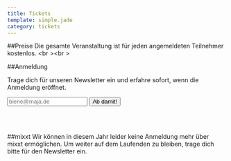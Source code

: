 ```yaml
---
title: Tickets
template: simple.jade
category: tickets
---
```

##Preise
Die gesamte Veranstaltung ist für jeden angemeldeten Teilnehmer kostenlos.
<br \><br \>

##Anmeldung
<form action="//barcamp-erfurt.us11.list-manage.com/subscribe/post?u=bee2bd36f7955bac93cfb70c0&amp;amp;id=26363c8317" method="post" id="mc-embedded-subscribe-form" name="mc-embedded-subscribe-form" target="_blank" novalidate="" class="newsletter-form validate">
  <p>Trage dich für unseren Newsletter ein und erfahre sofort, wenn die Anmeldung eröffnet.</p>
  <input value="" name="EMAIL" placeholder="biene@maja.de" class="newsletter-email" type="email">
  <input value="Ab damit!" name="subscribe" class="button-signup" type="submit">
  <div style="position: absolute; left: -5000px;">
   <input name="b_bee2bd36f7955bac93cfb70c0_26363c8317" tabindex="-1" value="" type="text">
  </div>
</form>
<br \><br \>


##mixxt
Wir können in diesem Jahr leider keine Anmeldung mehr über mixxt ermöglichen. Um weiter auf dem Laufenden zu bleiben, trage dich bitte für den Newsletter ein.